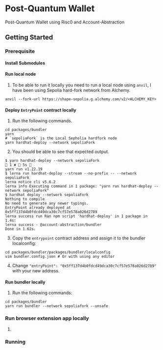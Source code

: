 # Post-Quantum Wallet
Post-Quantum Wallet using Risc0 and Account-Abstraction

## Getting Started

### Prerequisite
#### Install Submodules

#### Run local node
1. To be able to run it locally you need to run a local node using `anvil`, I have been using Sepolia hard-fork network from Alchemy.

```shell
anvil --fork-url https://shape-sepolia.g.alchemy.com/v2/<ALCHEMY_KEY>
```

#### Deploy `EntryPoint` contract locally
1. Run the following commands.
```shell
cd packages/bundler
yarn
# `sepoliaFork` is the Local Sepholia hardfork node  
yarn hardhat-deploy --network sepoliaFork 
```
2. You should be able to see that expected output.
```shell
$ yarn hardhat-deploy --network sepoliaFork                                                       1 ✘  5s  
yarn run v1.22.19
$ lerna run hardhat-deploy --stream --no-prefix -- --network sepoliaFork
lerna notice cli v5.6.2
lerna info Executing command in 1 package: "yarn run hardhat-deploy --network sepoliaFork"
$ hardhat deploy --network sepoliaFork
Nothing to compile
No need to generate any newer typings.
EntryPoint already deployed at 0x5ff137d4b0fdcd49dca30c7cf57e578a026d2789
lerna success run Ran npm script 'hardhat-deploy' in 1 package in 1.4s:
lerna success - @account-abstraction/bundler
Done in 1.62s.
```
3. Copy the `entrypoint` contract address and assign it to the bundler localconfig:
```shell
cd packages/bundler/packages/bundler/localconfig
vim bundler.config.json # Or with using any editor
```
4. Change `"entryPoint": "0x5ff137d4b0fdcd49dca30c7cf57e578a026d2789"` with your new address. 

#### Run bundler locally
1. Run the following commands:
```shell
cd packages/bundler
yarn run bundler --network sepoliafork --unsafe  
```

### Run browser extension app locally
1. 


### Running
